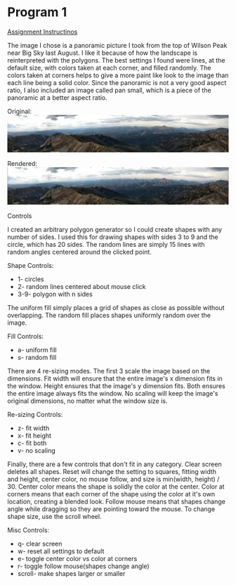 Program 1
=========

[Assignment Instructinos](ASSIGNMENTREADME.md)

The image I chose is a panoramic picture I took from the top of Wilson Peak near Big Sky last August.
I like it because of how the landscape is reinterpreted with the polygons. The best settings I found
were lines, at the default size, with colors taken at each corner, and filled randomly. The colors
taken at corners helps to give a more paint like look to the image than each line being a solid color.
Since the panoramic is not a very good aspect ratio, I also included an image called pan small, which
is a piece of the panoramic at a better aspect ratio.

Original:
![original](pan.jpg)

Rendered:
![rendered](pan_rendered.png)

Controls

I created an arbitrary polygon generator so I could create shapes with any number of sides. I used this
for drawing shapes with sides 3 to 9 and the circle, which has 20 sides. The random lines are simply
15 lines with random angles centered around the clicked point.

Shape Controls:

* 1- circles
* 2- random lines centered about mouse click
* 3-9- polygon with n sides

The uniform fill simply places a grid of shapes as close as possible without overlapping. The random
fill places shapes uniformly random over the image.

Fill Controls:

* a- uniform fill
* s- random fill

There are 4 re-sizing modes. The first 3 scale the image based on the dimensions. Fit width will ensure
that the entire image's x dimension fits in the window. Height ensures that the image's y dimension
fits. Both ensures the entire image always fits the window. No scaling will keep the image's original
dimensions, no matter what the window size is.

Re-sizing Controls:

* z- fit width
* x- fit height
* c- fit both
* v- no scaling

Finally, there are a few controls that don't fit in any category. Clear screen deletes all shapes. Reset
will change the setting to squares, fitting width and height, center color, no mouse follow, and size is
min(width, height) / 30. Center color means the shape is solidly the color at the center. Color at
corners means that each corner of the shape using the color at it's own location, creating a blended look.
Follow mouse means that shapes change angle while dragging so they are pointing toward the mouse. To change
shape size, use the scroll wheel.

Misc Controls:

* q- clear screen
* w- reset all settings to default
* e- toggle center color vs color at corners
* r- toggle follow mouse(shapes change angle)
* scroll- make shapes larger or smaller
